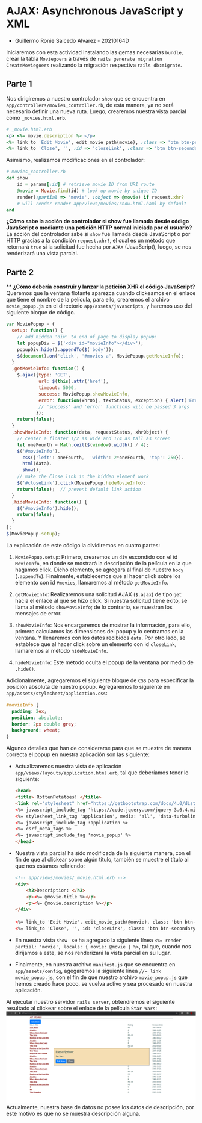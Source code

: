 # AJAX: Asynchronous JavaScript y XML

- Guillermo Ronie Salcedo Alvarez - 20210164D

Iniciaremos con esta actividad instalando las gemas necesarias `bundle`, crear la tabla `Moviegoers` a través de `rails generate migration CreateMoviegoers` realizando la migración respectiva `rails db:migrate`.

## Parte 1

Nos dirigiremos a nuestro controlador `show` que se encuentra en `app/controllers/movies_controller.rb`, de esta manera, ya no será necesario definir una nueva ruta. Luego, crearemos nuestra vista parcial como `_movies.html.erb`.

```rb
# _movie.html.erb
<p> <%= movie.description %> </p>
<%= link_to 'Edit Movie', edit_movie_path(movie), :class => 'btn btn-primary' %>
<%= link_to 'Close', '', :id => 'closeLink', :class => 'btn btn-secondary' %>
```

Asimismo, realizamos modificaciones en el controlador:
```rb
# movies_controller.rb
def show
    id = params[:id] # retrieve movie ID from URI route
    @movie = Movie.find(id) # look up movie by unique ID
    render(:partial => 'movie', :object => @movie) if request.xhr?
    # will render render app/views/movies/show.html.haml by default
end
```

**¿Cómo sabe la acción de controlador si show fue llamada desde código JavaScript o mediante una petición HTTP normal iniciada por el usuario?**
La acción del controlador sabe si `show` fue llamada desde JavaScript o por HTTP gracias a la condición `request.xhr?`, el cual es un método que retornará `true` si la solicitud fue hecha por `AJAX` (JavaScript), luego, se nos renderizará una vista parcial.


## Parte 2
**
**¿Cómo debería construir y lanzar la petición XHR el código JavaScript?** Queremos que la ventana flotante aparezca cuando clickeamos en el enlace que tiene el nombre de la película, para ello, crearemos el archivo `movie_popup.js` en el directorio `app/assets/javascripts`, y haremos uso del siguiente bloque de código.


```js
var MoviePopup = {
  setup: function() {
    // add hidden 'div' to end of page to display popup:
    let popupDiv = $('<div id="movieInfo"></div>');
    popupDiv.hide().appendTo($('body'));
    $(document).on('click', '#movies a', MoviePopup.getMovieInfo);
  }
  ,getMovieInfo: function() {
    $.ajax({type: 'GET',
            url: $(this).attr('href'),
            timeout: 5000,
            success: MoviePopup.showMovieInfo,
            error: function(xhrObj, textStatus, exception) { alert('Error!'); }
            // 'success' and 'error' functions will be passed 3 args
           });
    return(false);
  }
  ,showMovieInfo: function(data, requestStatus, xhrObject) {
    // center a floater 1/2 as wide and 1/4 as tall as screen
    let oneFourth = Math.ceil($(window).width() / 4);
    $('#movieInfo').
      css({'left': oneFourth,  'width': 2*oneFourth, 'top': 250}).
      html(data).
      show();
    // make the Close link in the hidden element work
    $('#closeLink').click(MoviePopup.hideMovieInfo);
    return(false);  // prevent default link action
  }
  ,hideMovieInfo: function() {
    $('#movieInfo').hide();
    return(false);
  }
};
$(MoviePopup.setup);
```

La explicación de este código la dividiremos en cuatro partes:

1. `MoviePopup.setup`: Primero, crearemos un `div` escondido con el id `MovieInfo`, en donde se mostrará la descripción de la película en la que hagamos click. Dicho elemento, se agregará al final de nuestro `body` (`.appendTo`). Finalmente, establecemos que al hacer click sobre los elemento con id `#movies`, llamaremos al método `getMovieInfo`.

2. `getMovieInfo`: Realizaremos una solicitud AJAX (`$.ajax`) de tipo `get` hacia el enlace al que se hizo click. Si nuestra solicitud tiene éxito, se llama al método `showMovieInfo`; de lo contrario, se muestran los mensajes de error.

3. `showMovieInfo`: Nos encargaremos de mostrar la información, para ello, primero calculamos las dimensiones del popup y lo centramos en la ventana. Y llenaremos con los datos recibidos `data`. Por otro lado, se establece que al hacer click sobre un elemento con id `closeLink`, llamaremos al método `hideMovieInfo`.

4. `hideMovieInfo`: Este método oculta el popup de la ventana por medio de `.hide()`.


Adicionalmente, agregaremos el siguiente bloque de `CSS` para especificar la posición absoluta de nuestro popup. Agregaremos lo siguiente en `app/assets/stylesheet/application.css`:

```css
#movieInfo {
  padding: 2ex;
  position: absolute;
  border: 2px double grey;
  background: wheat;
}
```

Algunos detalles que han de considerarse para que se muestre de manera correcta el popup en nuestra aplicación son las siguiente:

- Actualizaremos nuestra vista de aplicación `app/views/layouts/application.html.erb`, tal que deberíamos tener lo siguiente:

    ```html
    <head>
    <title> RottenPotatoes! </title>
    <link rel="stylesheet" href="https://getbootstrap.com/docs/4.0/dist/css/bootstrap.min.css">
    <%= javascript_include_tag 'https://code.jquery.com/jquery-3.6.4.min.js' %>
    <%= stylesheet_link_tag 'application', media: 'all', 'data-turbolinks-track': 'reload' %>
    <%= javascript_include_tag :application %>
    <%= csrf_meta_tags %>
    <%= javascript_include_tag 'movie_popup' %>
    </head>
    ```

- Nuestra vista parcial ha sido modificada de la siguiente manera, con el fin de que al clickear sobre algún título, también se muestre el título al que nos estamos refiriendo:


  ```html
  <!-- app/views/movies/_movie.html.erb -->
  <div>
      <h2>Description: </h2>
      <p><%= @movie.title %></p>
      <p><%= @movie.description %></p>
  </div>

  <%= link_to 'Edit Movie', edit_movie_path(@movie), class: 'btn btn-primary' %>
  <%= link_to 'Close', '', id: 'closeLink', class: 'btn btn-secondary' %>
  ```

- En nuestra vista `show ` se ha agregado la siguiente línea `<%= render partial: 'movie', locals: { movie: @movie } %>`, tal que, cuando nos dirijamos a este, se nos renderizará la vista parcial en su lugar.

- Finalmente, en nuestra archivo `manifest.js` que se encuentra en `app/assets/config`, agegaremos la siguiente línea `//= link movie_popup.js`, con el fin de que nuestro archivo `movie_popup.js` que hemos creado hace poco, se vuelva activo y sea procesado en nuestra aplicación.


Al ejecutar nuestro servidor `rails server`, obtendremos el siguiente resultado al clickear sobre el enlace de la película `Star Wars`:
![Alt text](img/image.png)
Actualmente, nuestra base de datos no posee los datos de descripción, por este motivo es que no se muestra descripción alguna.

